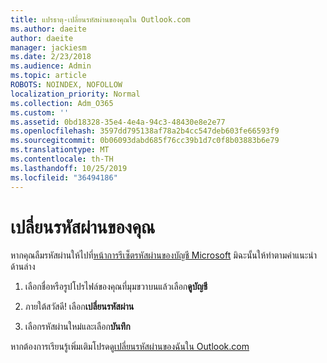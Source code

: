 ```yaml
---
title: แปรธาตุ-เปลี่ยนรหัสผ่านของคุณใน Outlook.com
ms.author: daeite
author: daeite
manager: jackiesm
ms.date: 2/23/2018
ms.audience: Admin
ms.topic: article
ROBOTS: NOINDEX, NOFOLLOW
localization_priority: Normal
ms.collection: Adm_O365
ms.custom: ''
ms.assetid: 0bd18328-35e4-4e4a-94c3-48430e8e2e77
ms.openlocfilehash: 3597dd795138af78a2b4cc547deb603fe66593f9
ms.sourcegitcommit: 0b06093dabd685f76cc39b1d7c0f8b03883b6e79
ms.translationtype: MT
ms.contentlocale: th-TH
ms.lasthandoff: 10/25/2019
ms.locfileid: "36494186"
---
```

# <a name="change-your-password"></a>เปลี่ยนรหัสผ่านของคุณ

หากคุณลืมรหัสผ่านให้ไปที่[หน้าการรีเซ็ตรหัสผ่านของบัญชี Microsoft](https://go.microsoft.com/fwlink/p/?linkid=841909) มิฉะนั้นให้ทำตามคำแนะนำด้านล่าง
  
1. เลือกชื่อหรือรูปโปรไฟล์ของคุณที่มุมขวาบนแล้วเลือก**ดูบัญชี** 
    
2. ภายใต้สวัสดี! เลือก**เปลี่ยนรหัสผ่าน** 
    
3. เลือกรหัสผ่านใหม่และเลือก**บันทึก** 
    
หากต้องการเรียนรู้เพิ่มเติมโปรดดู[เปลี่ยนรหัสผ่านของฉันใน Outlook.com](https://support.office.com/article/2138d690-811c-4545-b2f3-e4dbe80c9735.aspx)
  

